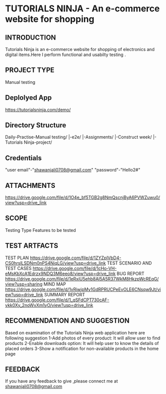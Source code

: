 # TUTORIALS NINJA - An e-commerce website for shopping 
## INTRODUCTION
 Tutorials Ninja is an e-commerce website for shopping of electronics and digital items.Here I perform 
 functional and usabilty testing .
 ## PROJECT TYPE
  Manual testing
## Deplolyed App
  https://tutorialsninja.com/demo/
## Directory Structure
Daily-Practise-Manual testing/ |-e2e/ |-Assignments/ |-Construct week/ |-Tutorials Ninja-project/
## Credentials 
 "user email"-"shawanjali0708@gmail.com"
 "password"-"Hello2#"
 ## ATTACHMENTS

https://drive.google.com/file/d/1O4e_bf5TGB2g8NmQscnjByA6PVWZuwu0/view?usp=drive_link
## SCOPE
  Testing Type
  Features to be tested
## TEST ARTFACTS
  TEST PLAN
  https://drive.google.com/file/d/1ZYZplVbD4-CS0hrslLSDNm0nPS4NiqLG/view?usp=drive_link
  TEST SCENARIO AND TEST CASES
  https://drive.google.com/file/d/1cHo-VH-eMsKbXcA1Edrzx9NDQ3M6eeo8/view?usp=drive_link
  BUG REPORT
  https://drive.google.com/file/d/1eRxiU5ehb8Al5A5R37WkM8HkzpWcREqG/view?usp=sharing
  MIND MAP
  https://drive.google.com/file/d/1vRiwjpMy1GdRPRUCPeEvOLE6CNsqw9Jt/view?usp=drive_link
  SUMMARY REPORT
  https://drive.google.com/file/d/1_qSFdCPT730cAF-vkk0Xy_2noWvXm1yO/view?usp=drive_link
  ## RECOMMENDATION AND SUGGESTION
  Based on examination of the Tutorials Ninja web application here are following suggestion
  1-Add photos of every product: It will allow user to find products 
  2-Enable downloads option: It will  help user to know the details of placed orders
  3-Show a notification for non-available products in the home page
  ## FEEDBACK
  If you have any feedback to give ,please connect me at  
  shawanjali0708@gmail.com
 

